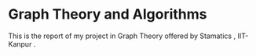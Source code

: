# Graph Theory and Algorithms
This is the report of my project in Graph Theory offered by Stamatics , IIT-Kanpur .

